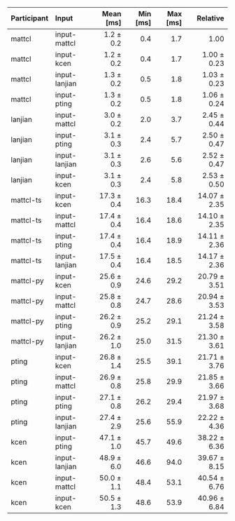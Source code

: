 | Participant | Input | Mean [ms] | Min [ms] | Max [ms] | Relative |
|:---|:---|---:|---:|---:|---:|
| mattcl | input-mattcl | 1.2 ± 0.2 | 0.4 | 1.7 | 1.00 |
| mattcl | input-kcen | 1.2 ± 0.2 | 0.4 | 1.7 | 1.00 ± 0.23 |
| mattcl | input-lanjian | 1.3 ± 0.2 | 0.5 | 1.8 | 1.03 ± 0.23 |
| mattcl | input-pting | 1.3 ± 0.2 | 0.5 | 1.8 | 1.06 ± 0.24 |
| lanjian | input-mattcl | 3.0 ± 0.2 | 2.0 | 3.7 | 2.45 ± 0.44 |
| lanjian | input-pting | 3.1 ± 0.3 | 2.4 | 5.7 | 2.50 ± 0.47 |
| lanjian | input-lanjian | 3.1 ± 0.3 | 2.6 | 5.6 | 2.52 ± 0.47 |
| lanjian | input-kcen | 3.1 ± 0.3 | 2.4 | 5.8 | 2.53 ± 0.50 |
| mattcl-ts | input-kcen | 17.3 ± 0.4 | 16.3 | 18.4 | 14.07 ± 2.35 |
| mattcl-ts | input-mattcl | 17.4 ± 0.4 | 16.4 | 18.6 | 14.10 ± 2.35 |
| mattcl-ts | input-pting | 17.4 ± 0.4 | 16.4 | 18.9 | 14.11 ± 2.36 |
| mattcl-ts | input-lanjian | 17.5 ± 0.4 | 16.4 | 18.5 | 14.17 ± 2.36 |
| mattcl-py | input-kcen | 25.6 ± 0.9 | 24.6 | 29.2 | 20.79 ± 3.51 |
| mattcl-py | input-mattcl | 25.8 ± 0.8 | 24.7 | 28.6 | 20.94 ± 3.53 |
| mattcl-py | input-pting | 26.2 ± 0.9 | 25.2 | 29.1 | 21.24 ± 3.58 |
| mattcl-py | input-lanjian | 26.2 ± 1.0 | 25.0 | 31.5 | 21.30 ± 3.61 |
| pting | input-kcen | 26.8 ± 1.4 | 25.5 | 39.1 | 21.71 ± 3.76 |
| pting | input-mattcl | 26.9 ± 0.8 | 25.8 | 29.9 | 21.85 ± 3.66 |
| pting | input-pting | 27.1 ± 0.8 | 26.2 | 29.4 | 21.97 ± 3.68 |
| pting | input-lanjian | 27.4 ± 2.9 | 25.6 | 55.9 | 22.22 ± 4.36 |
| kcen | input-pting | 47.1 ± 1.0 | 45.7 | 49.6 | 38.22 ± 6.36 |
| kcen | input-lanjian | 48.9 ± 6.0 | 46.6 | 94.0 | 39.67 ± 8.15 |
| kcen | input-mattcl | 50.0 ± 1.1 | 48.4 | 53.1 | 40.54 ± 6.76 |
| kcen | input-kcen | 50.5 ± 1.3 | 48.6 | 53.9 | 40.96 ± 6.84 |
